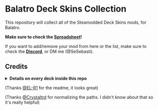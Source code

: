 # Balatro Deck Skins Collection

This repository will collect all of the Steamodded Deck Skins mods, for Balatro.

**Make sure to check the [Spreadsheet](https://docs.google.com/spreadsheets/d/1ltZwvOqJKhV28srCKpwzDgxlNhimSD_RvO68czORvAE/edit?gid=538241148#gid=538241148)!**

If you want to add/remove your mod from here or the list, make sure to check the **[Discord](https://discord.com/channels/1116389027176787968/1355426938637779088)**, or DM me (@SeSebasti).


## Credits
<details>
<summary><b>Details on every deck inside this repo</b></summary>
  
- ![Balatro Pokemon.gif](Previews/45%20-%20BltrPkmn.gif) 
  - [Balatro Pokémon]
  - Art: SnappyC 
  - Code: @SeSebasti
- ![Cookie Poker Karkat.gif](Previews/32%20-%20CKPK%20Karkat.gif) 
  - [Cookie Poker](https://balatromods.miraheze.org/wiki/Cookie_Poker)
  - Art: KallMeKarmak 
  - Code: @SeSebasti
- ![Deltarune Vio Hector.gif](Previews/10%20-%20DT%20Vio%20Hector.gif) 
  - [Deltarune Face Cards](https://balatromods.miraheze.org/wiki/Deltarune_Face_Cards)
  - Art: _VioMarks_, Hectordudeman 
  - Code: CubeGuy
- ![ElRichModC.gif](Previews/59%20-%20ElRichModC.gif)
  - [ElRichBalatro]
  - Art and Code from the ElRichMC community.
- ![ENA vluuy Bran.gif](Previews/12%20-%20ENA%20vluuy%20Bran.gif) 
  - [Friends of Jimbo: ENA](https://balatromods.miraheze.org/wiki/Friends_Of_Jimbo_ENA)
  - Art: vluuy, Bran 
  - Code: Bran
- ![Cookie Poker Karkat.gif](Previews/32%20-%20CKPK%20Karkat.gif) 
  - [Balatro Pokémon]
  - Art: KallMeKarmak 
  - Code: @SeSebasti
- ![Lavvo1.gif](Previews/39%20-%20Lavvo1.gif)
  - [Friends Of Lavvo 1](https://balatromods.miraheze.org/wiki/Friends_Of_Lavvo_1)
  - Art: Lavender9999 
  - Code: Lavender9999 
- ![Lavoo2.gif](Previews/40%20-%20Lavoo2.gif)
  - [Friends Of Lavvo 2](https://balatromods.miraheze.org/wiki/Friends_Of_Lavvo_2)
  - Art: Lavender9999 
  - Code: Lavender9999 
- ![FoN.gif](Previews/56%20-%20FoN.gif)
  - [Friends of [null]](https://balatromods.miraheze.org/wiki/Friends_Of_Lavvo_1)
  - Art: #Guigui
  - Code: #Guigui
- ![GreenLinzerd.gif](Previews/58%20-%20GreenLinzerd.gif)
  - [GreenLinzerd's Deck Skin](https://balatromods.miraheze.org/wiki/GreenLinzerd%27s_Deck_Skin)
  - Art: GreenLinzerd 
  - Code: Lavender9999
- ![GGS flwr.gif](Previews/15%20-%20GGS%20flwr.gif)
  - [Guilty Gear: Strive Face Card Skins](https://balatromods.miraheze.org/wiki/Friends_Of_Lavvo_1)
  - Art: flwr_venus 
  - Code: flwr_venus 
- ![HK-1 neverhiccups.gif](Previews/19%20-%20HK-1%20neverhiccups.gif)
  - [Hollow Knight Deck 1](https://balatromods.miraheze.org/wiki/Hollow_Knight_Deck_%28NEVER_Hiccups%29)
  - Art: neverhiccups 
  - Code: Zamos
- ![HK-2 neverhiccups.gif](Previews/20%20-%20HK-2%20neverhiccups.gif)
  - [Hollow Knight Deck 1](https://balatromods.miraheze.org/wiki/Hollow_Knight_Deck_%28NEVER_Hiccups%29)
  - Art: neverhiccups 
  - Code: Zamos 
- ![Inkticious.gif](Previews/31%20-%20Inkticious.gif)
  - [Inkticious' Card Pack](https://balatromods.miraheze.org/wiki/Friends_Of_Lavvo_2)
  - Art: Inkticious 
  - Code: Inkticious 
- ![Inscryption neverhiccups.gif](Previews/18%20-%20Inscryption%20neverhiccups.gif)
  - [Inscryption Deck](https://balatromods.miraheze.org/wiki/Inscryption_Deck)
  - Art: neverhiccups 
  - Code: Zamos 
- ![KP Shinku.gif](Previews/35%20-%20KP%20Shinku.gif)
  - [Kopi Puesto Face Cards](https://balatromods.miraheze.org/wiki/Kopi_Puesto_Face_Cards)
  - Art: Shinku 
  - Code: Shinku, SeSebasti 
- ![LC Sonicite.gif](Previews/23%20-%20LC%20Sonicite.gif)
  - [Lethal Company Face Cards](https://balatromods.miraheze.org/wiki/Lethal_Company_Face_Cards)
  - Art: Sonicite 
  - Code: Sonicite, SeSebasti 
- ![HC Kenny.gif](Previews/16%20-%20HC%20Kenny.gif)
  - [Low-Light Cigarette Pack]
  - Art: Kenny Stone 
  - Code: Melody, SeSebasti
- ![MRD Kiwott.gif](Previews/08%20-%20MRD%20Kiwott.gif)
  - [Mad Rat Dead Pack](https://balatromods.miraheze.org/wiki/Mad_Rat_Dead_Pack)
  - Art: Kiwott 
  - Code: Kiwott 
- ![Okami neverhiccups.gif](Previews/17%20-%20Okami%20neverhiccups.gif)
  - [Okami Style Deck](https://balatromods.miraheze.org/wiki/Okami_Deck)
  - Art: neverhiccups 
  - Code: Zamos 
- ![SCD rynagon.gif](Previews/37%20-%20SCD%20rynagon.gif)
  - [Sonic CD Deck](https://balatromods.miraheze.org/wiki/Sonic_CD_Deck)
  - Art: rynagon 
  - Code: NyxForKicks 
- ![Stupid Suits.gif](Previews/25%20-%20(Peak)%20Stupid%20Suits.gif)
  - [Stupid Suits](https://balatromods.miraheze.org/wiki/Stupid_Suits)
  - Art: amazindood._. 
  - Code: amazindood._., SeSebasti 
- ![TDD rynagon.gif](Previews/36%20-%20TDD%20rynagon.gif)
  - [Team Dark Deck](https://balatromods.miraheze.org/wiki/Team_Dark_Deck)
  - Art: rynagon 
  - Code: NyxForKicks 
- ![VTuber.gif](Previews/44%20-%20VTuber.gif)
  - [VTuber Deck](https://balatromods.miraheze.org/wiki/Inscryption_Deck)
  - Art: Oceonax 
  - Code: SeSebasti 
- ![Vocaloid GreenRupee.gif](Previews/24%20-%20Vocaloid%20GreenRupee.gif)
  - [Vocaloid Card Set](https://balatromods.miraheze.org/wiki/Vocaloid_Cards)
  - Art: Shinku 
  - Code: Shinku, SeSebasti 
- ![06 - BTR turpix.gif](Previews/06%20-%20BTR%20turpix.gif)
  - [Bocchi The Rock! Deck Skin](https://balatromods.miraheze.org/wiki/Bocchi_the_Deck)
  - Art: turpix
  - Code: turpix
- ![07 - CAH DeV.gif](Previews/07%20-%20CAH%20DeV.gif)
  - [Cards Against Humanity](https://balatromods.miraheze.org/wiki/Cards_Against_Humanity)
  - Art: DeV
  - Code: DeV
- ![deadsectro.gif](Previews/11%20-%20deadsectro.gif)
  - [deadsectro](https://balatromods.miraheze.org/wiki/Deadsectro)
  - Art: DeV
  - Code: DeV
- ![EVA turpix.gif](Previews/38%20-%20EVA%20turpix.gif)
  - [Evangelion Deck Skin](https://balatromods.miraheze.org/wiki/Evangelion_Deck_Skin)
  - Art: turpix
  - Code: turpix
  - [Commisioned by "The 14th Doctor"]
- ![LS turpix.gif](Previews/05%20-%20LS%20turpix.gif)
  - [Lucky Star Deck Skin](https://balatromods.miraheze.org/wiki/Lucky_Star_Deck)
  - Art: turpix
  - Code: turpix
- ![Twilight Princess Cards.gif](Previews/63%20-%20Twilight%20Princess%20Cards.gif)
  - [Twilight Princess Cards](https://balatromods.miraheze.org/wiki/Twilight_Princess_Cards)
  - Art: ThreePottPie
  - Code: ThreePottPie
- ![Star Fox Deck.gif](Previews/64%20-%20Star%20Fox%20Deck.gif)
  - Star Fox Deck
  - Art: rynagon
  - Code: NyxForKicks
- The Modpack has compatibility with [ModProfiles](https://github.com/WaffleDevs/ModProfiles), made by [WaffleDevs](https://github.com/WaffleDevs). It's really useful.
- [Steamodded](https://github.com/Steamodded/smods) is a constantly-updated mod loader for Balatro, created by [@Steamopollys](https://github.com/Steamopollys). [Lovely](https://github.com/ethangreen-dev/lovely-injector) was created by [@ethangreen-dev](https://github.com/ethangreen-dev). Them, along with all of the contributors, made all of this possible.
</details>

(Thanks [@EL-R1](https://github.com/EL-R1) for the readme, it looks great)

(Thanks [@Crystaltrd](https://github.com/Crystaltrd) for normalizing the paths. I didn't know about that so it's really helpful)
